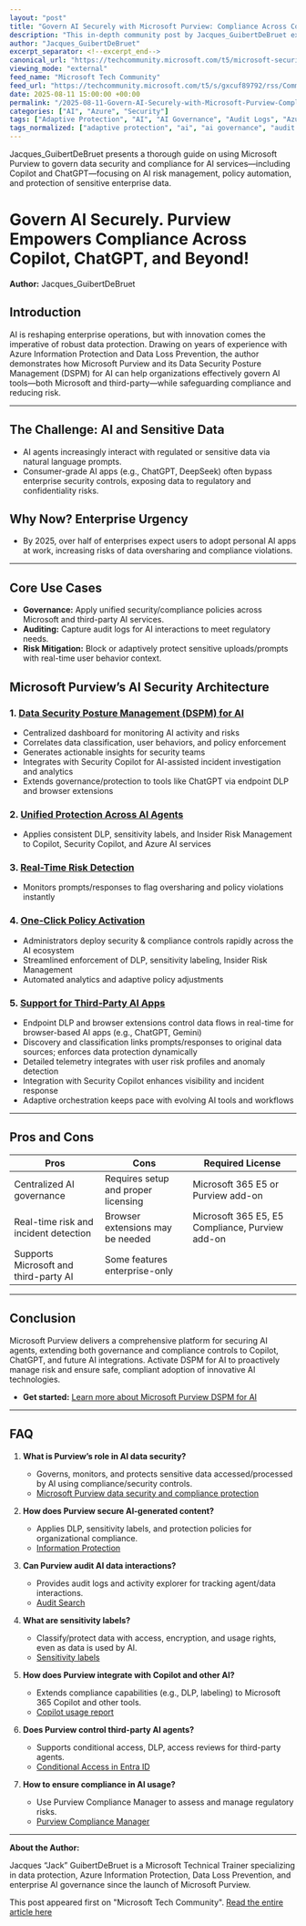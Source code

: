 ```yaml
---
layout: "post"
title: "Govern AI Securely with Microsoft Purview: Compliance Across Copilot, ChatGPT, and Beyond"
description: "This in-depth community post by Jacques_GuibertDeBruet explores how Microsoft Purview, combined with Data Security Posture Management (DSPM), empowers enterprises to govern AI securely. It examines use cases across Microsoft and third-party AI tools, outlines robust compliance features, and offers practical implementation insights for data protection, risk mitigation, and regulatory adherence in the era of generative AI."
author: "Jacques_GuibertDeBruet"
excerpt_separator: <!--excerpt_end-->
canonical_url: "https://techcommunity.microsoft.com/t5/microsoft-security-community/microsoft-purview-the-ultimate-ai-data-security-solution/ba-p/4441324"
viewing_mode: "external"
feed_name: "Microsoft Tech Community"
feed_url: "https://techcommunity.microsoft.com/t5/s/gxcuf89792/rss/Community"
date: 2025-08-11 15:00:00 +00:00
permalink: "/2025-08-11-Govern-AI-Securely-with-Microsoft-Purview-Compliance-Across-Copilot-ChatGPT-and-Beyond.html"
categories: ["AI", "Azure", "Security"]
tags: ["Adaptive Protection", "AI", "AI Governance", "Audit Logs", "Azure", "Azure AI", "ChatGPT Security", "Cloud Security", "Community", "Compliance Auditing", "Copilot Compliance", "Data Loss Prevention", "Data Security Posture Management", "Endpoint DLP", "Insider Risk Management", "Microsoft Copilot", "Microsoft Purview", "Real Time Risk Detection", "Regulatory Compliance", "Security", "Security Copilot", "Sensitive Data Protection", "Sensitivity Labels", "Third Party AI Integration"]
tags_normalized: ["adaptive protection", "ai", "ai governance", "audit logs", "azure", "azure ai", "chatgpt security", "cloud security", "community", "compliance auditing", "copilot compliance", "data loss prevention", "data security posture management", "endpoint dlp", "insider risk management", "microsoft copilot", "microsoft purview", "real time risk detection", "regulatory compliance", "security", "security copilot", "sensitive data protection", "sensitivity labels", "third party ai integration"]
---
```


Jacques_GuibertDeBruet presents a thorough guide on using Microsoft Purview to govern data security and compliance for AI services—including Copilot and ChatGPT—focusing on AI risk management, policy automation, and protection of sensitive enterprise data.<!--excerpt_end-->

# Govern AI Securely. Purview Empowers Compliance Across Copilot, ChatGPT, and Beyond!

**Author:** Jacques_GuibertDeBruet

## Introduction

AI is reshaping enterprise operations, but with innovation comes the imperative of robust data protection. Drawing on years of experience with Azure Information Protection and Data Loss Prevention, the author demonstrates how Microsoft Purview and its Data Security Posture Management (DSPM) for AI can help organizations effectively govern AI tools—both Microsoft and third-party—while safeguarding compliance and reducing risk.

---

## The Challenge: AI and Sensitive Data

- AI agents increasingly interact with regulated or sensitive data via natural language prompts.
- Consumer-grade AI apps (e.g., ChatGPT, DeepSeek) often bypass enterprise security controls, exposing data to regulatory and confidentiality risks.

## Why Now? Enterprise Urgency

- By 2025, over half of enterprises expect users to adopt personal AI apps at work, increasing risks of data oversharing and compliance violations.

---

## Core Use Cases

- **Governance:** Apply unified security/compliance policies across Microsoft and third-party AI services.
- **Auditing:** Capture audit logs for AI interactions to meet regulatory needs.
- **Risk Mitigation:** Block or adaptively protect sensitive uploads/prompts with real-time user behavior context.

## Microsoft Purview’s AI Security Architecture

### 1. [Data Security Posture Management (DSPM) for AI](https://learn.microsoft.com/en-us/purview/data-security-posture-management)

- Centralized dashboard for monitoring AI activity and risks
- Correlates data classification, user behaviors, and policy enforcement
- Generates actionable insights for security teams
- Integrates with Security Copilot for AI-assisted incident investigation and analytics
- Extends governance/protection to tools like ChatGPT via endpoint DLP and browser extensions

### 2. [Unified Protection Across AI Agents](https://learn.microsoft.com/en-us/purview/ai-microsoft-purview)

- Applies consistent DLP, sensitivity labels, and Insider Risk Management to Copilot, Security Copilot, and Azure AI services

### 3. [Real-Time Risk Detection](https://learn.microsoft.com/en-us/purview/insider-risk-management)

- Monitors prompts/responses to flag oversharing and policy violations instantly

### 4. [One-Click Policy Activation](https://learn.microsoft.com/en-us/purview/dspm-for-ai-considerations#one-click-policies-from-data-security-posture-management-for-ai)

- Administrators deploy security & compliance controls rapidly across the AI ecosystem
- Streamlined enforcement of DLP, sensitivity labeling, Insider Risk Management
- Automated analytics and adaptive policy adjustments

### 5. [Support for Third-Party AI Apps](https://learn.microsoft.com/en-us/purview/dspm-for-ai-considerations)

- Endpoint DLP and browser extensions control data flows in real-time for browser-based AI apps (e.g., ChatGPT, Gemini)
- Discovery and classification links prompts/responses to original data sources; enforces data protection dynamically
- Detailed telemetry integrates with user risk profiles and anomaly detection
- Integration with Security Copilot enhances visibility and incident response
- Adaptive orchestration keeps pace with evolving AI tools and workflows

---

## Pros and Cons

| Pros                                 | Cons                                   | Required License                              |
|--------------------------------------|----------------------------------------|-----------------------------------------------|
| Centralized AI governance            | Requires setup and proper licensing    | Microsoft 365 E5 or Purview add-on            |
| Real-time risk and incident detection| Browser extensions may be needed       | Microsoft 365 E5, E5 Compliance, Purview add-on|
| Supports Microsoft and third-party AI| Some features enterprise-only          |                                               |

---

## Conclusion

Microsoft Purview delivers a comprehensive platform for securing AI agents, extending both governance and compliance controls to Copilot, ChatGPT, and future AI integrations. Activate DSPM for AI to proactively manage risk and ensure safe, compliant adoption of innovative AI technologies.

- **Get started:** [Learn more about Microsoft Purview DSPM for AI](https://learn.microsoft.com/en-us/purview/dspm-for-ai)

---

## FAQ

1. **What is Purview’s role in AI data security?**
   - Governs, monitors, and protects sensitive data accessed/processed by AI using compliance/security controls.
   - [Microsoft Purview data security and compliance protection](https://learn.microsoft.com/en-us/purview/developer/data-security-concepts)

2. **How does Purview secure AI-generated content?**
   - Applies DLP, sensitivity labels, and protection policies for organizational compliance.
   - [Information Protection](https://learn.microsoft.com/en-us/purview/information-protection?view=o365-worldwide)

3. **Can Purview audit AI data interactions?**
   - Provides audit logs and activity explorer for tracking agent/data interactions.
   - [Audit Search](https://learn.microsoft.com/en-us/purview/audit-search?view=o365-worldwide)

4. **What are sensitivity labels?**
   - Classify/protect data with access, encryption, and usage rights, even as data is used by AI.
   - [Sensitivity labels](https://learn.microsoft.com/en-us/purview/sensitivity-labels?view=o365-worldwide)

5. **How does Purview integrate with Copilot and other AI?**
   - Extends compliance capabilities (e.g., DLP, labeling) to Microsoft 365 Copilot and other tools.
   - [Copilot usage report](https://learn.microsoft.com/en-us/microsoft-365/admin/activity-reports/microsoft-365-copilot-usage?view=o365-worldwide)

6. **Does Purview control third-party AI agents?**
   - Supports conditional access, DLP, access reviews for third-party agents.
   - [Conditional Access in Entra ID](https://learn.microsoft.com/en-us/entra/identity/conditional-access/overview)

7. **How to ensure compliance in AI usage?**
   - Use Purview Compliance Manager to assess and manage regulatory risks.
   - [Purview Compliance Manager](https://learn.microsoft.com/en-us/purview/compliance-manager?view=o365-worldwide)

---

**About the Author:**

Jacques “Jack” GuibertDeBruet is a Microsoft Technical Trainer specializing in data protection, Azure Information Protection, Data Loss Prevention, and enterprise AI governance since the launch of Microsoft Purview.

This post appeared first on "Microsoft Tech Community". [Read the entire article here](https://techcommunity.microsoft.com/t5/microsoft-security-community/microsoft-purview-the-ultimate-ai-data-security-solution/ba-p/4441324)
